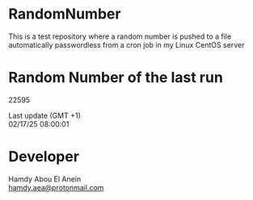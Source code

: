 # RandomNumber    
This is a test repository where a random number is pushed to a file automatically passwordless from a cron job in my Linux CentOS server    
# Random Number of the last run   
22595
      
Last update (GMT +1)    
02/17/25 08:00:01
# Developer    
Hamdy Abou El Anein   
hamdy.aea@protonmail.com
